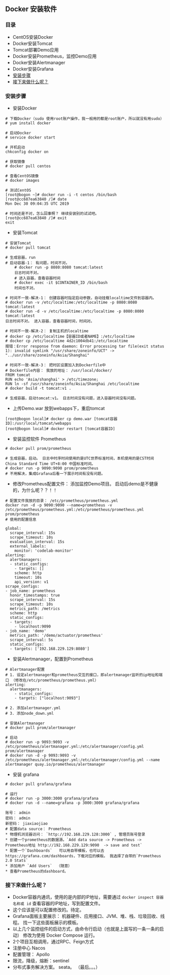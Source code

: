 ## Docker 安装软件

### 目录
* CentOS安装Docker
* Docker安装Tomcat
* Tomcat部署Demo应用
* Docker安装Prometheus，监控Demo应用
* Docker安装Alertmanager
* Docker安装Grafana
* [安装步骤](#安装步骤)
* [接下来做什么呢？](#接下来做什么呢？)

### 安装步骤
* 安装Docker
```text
# 下载Docker（sudo 使用root账户操作，我一般用的都是root账户，所以就没有用sudo）
# yum install docker

# 启动Docker
# service docker start

# 开机启动
chkconfig docker on

# 获取镜像
# docker pull centos

# 查看CentOS镜像
# docker images

# 测试CentOS
[root@bogon ~]# docker run -i -t centos /bin/bash
[root@cc687ea63840 /]# date
Mon Dec 30 09:04:35 UTC 2019

# 时间还是不对，怎么回事啊？ 继续安装别的试试吧。
[root@cc687ea63840 /]# exit
exit

```

* 安装Tomcat
```text
# 安装Tomcat
# docker pull tomcat

# 生成容器，run
# 启动容器-1： 有问题，时间不对。
    # docker run -p 8080:8080 tomcat:latest
    日志时间不对。
    # 进入容器，查看容器时间
    # docker exec -it $CONTAINER_ID /bin/bash
    时间也不对。

# 时间不一致-解决-1： 创建容器时指定启动参数，自动挂载localtime文件到容器内。
# docker run -v /etc/localtime:/etc/localtime -p 8080:8080 tomcat:latest
# docker run -d -v /etc/localtime:/etc/localtime -p 8080:8080 tomcat:latest
日志时间不对。 进入容器，查看容器时间，时间对。

# 时间不一致-解决-2： 复制主机的localtime
# docker cp /etc/localtime【容器ID或者NAME】:/etc/localtime
# docker cp /etc/localtime 4d2c1004db41:/etc/localtime
报错：Error response from daemon: Error processing tar file(exit status 1): invalid symlink "/usr/share/zoneinfo/UCT" -> "../usr/share/zoneinfo/Asia/Shanghai"

# 时间不一致-解决-3： 把时区设置加入到Dockerfile中
# Dockerfile内容： 我放的地址： /usr/local/docker/
FROM tomcat 
RUN echo 'Asia/shanghai' > /etc/timezone;
RUN ln -sf /usr/share/zoneinfo/Asia/Shanghai /etc/localtime
# docker build -t tomcat:v1 .

# 生成容器，启动tomcat:v1。 日志时间没有问题，进入容器时间没有问题。
```

* 上传Demo.war 放到webapps下，重启tomcat
```text
[root@bogon local]# docker cp demo.war [tomcat容器ID]:/usr/local/tomcat/webapps
[root@bogon local]# docker restart [tomcat容器ID]

```

* 安装监控软件 Prometheus
```text
# docker pull prom/prometheus

# 生成容器，启动。 日志中时序时间使用的是UTC世界标准时间，本机使用的是CST时间China Standard Time UT+8:00 中国标准时间。
# docker run -p 9090:9090 prom/prometheus
# 不用解决，集成Grafana后看一下展示时间有没有问题。
```

* 修改Prometheus配置文件： 添加监控Demo项目。 启动后demo是不健康的，为什么呢？？！！
```text
# 配置文件我放的目录： /etc/prometheus/prometheus.yml
docker run -d -p 9090:9090 --name=prometheus -v /etc/prometheus/prometheus.yml:/etc/prometheus/prometheus.yml prom/prometheus
# 使用的配置信息

global:
  scrape_interval: 15s
  scrape_timeout: 10s
  evaluation_interval: 15s
  external_labels:
    monitor: 'codelab-monitor'
alerting:
  alertmanagers:
  - static_configs:
    - targets: []
    scheme: http
    timeout: 10s
    api_version: v1
scrape_configs:
- job_name: prometheus
  honor_timestamps: true
  scrape_interval: 15s
  scrape_timeout: 10s
  metrics_path: /metrics
  scheme: http
  static_configs:
  - targets:
    - localhost:9090
- job_name: 'demo'
  metrics_path: '/demo/actuator/prometheus'
  scrape_interval: 5s
  static_configs:
  - targets: ['192.168.229.129:8080']

```

* 安装Alertmanager，配置到Prometheus
```text
# Alertmanager配置
# 1. 设定alertmanager和prometheus交互的接口，即alertmanager监听的ip地址和端口 （修改在/etc/prometheus/prometheus.yml）
alerting:
  alertmanagers:
    - static_configs:
    - targets: ["localhost:9093"] 

# 2. 添加alertmanager.yml
# 3. 添加node_down.yml

# 安装Alertmanager
# docker pull prom/alertmanager

# 启动
# docker run -p 9093:9093 -v /etc/prometheus/alertmanager.yml:/etc/alertmanager/config.yml prom/alertmanager
# docker run -d -p 9093:9093 -v /etc/prometheus/alertmanager.yml:/etc/alertmanager/config.yml --name alertmanager quay.io/prometheus/alertmanager
```

* 安装 grafana
```text
# docker pull grafana/grafana

# 运行
# docker run -p 3000:3000 grafana/grafana
# docker run -d --name=grafana -p 3000:3000 grafana/grafana

账号： admin
密码： admin
新密码： jiaxiaojiao
# 配置data source： Prometheus
* 物理机浏览器访问： `http://192.168.229.128:3000` , 管理员账号登录
* 创建一个prometheus的数据源。`Add data source -> Prometheus -> Prometheus地址 http://192.168.229.129:9090  -> save and test` 
* 配置一个`Dashboards`   可以用自带模板，也可以去https://grafana.com/dashboards，下载对应的模板。 我选择了自带的`Prometheus 2.0 Stats`
* 添加用户 `Add Users`  （随意）
* 查看Prometheus的dashboard。 
```

### 接下来做什么呢？
* Docker容器内通讯，使用的是内部的IP地址，需要通过 `docker inspect 容器名称或 id` 查看容器的IP地址，写到配置文件。
* 这个应该是可以配置修改的。待定。
* Grafana面板主要展示： 机器硬件、应用接口、JVM、堆、栈、垃圾回收、线程。 找一下这些面板展示的模板。
* 以上几个监控组件的启动方式，由命令行启动（也就是上面写的一条一条的启动） 修改为使用 Docker Compose 运行。
* 2个项目互相调用，通过RPC、Feign方式
* 注册中心 Nacos
* 配置管理： Apollo
* 限流，降级，熔断：sentinel
* 分布式事务解决方案。 seata。 （最后。。。）
    